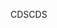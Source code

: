 <span data-ttu-id="0d09d-101">CDS</span><span class="sxs-lookup"><span data-stu-id="0d09d-101">CDS</span></span>